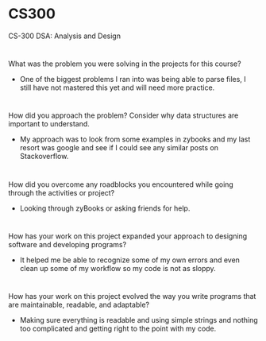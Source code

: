 # CS300
CS-300 DSA: Analysis and Design
#
What was the problem you were solving in the projects for this course?
 - One of the biggest problems I ran into was being able to parse files, I still have not mastered this yet and will need more practice.
#
How did you approach the problem? Consider why data structures are important to understand.
 - My approach was to look from some examples in zybooks and my last resort was google and see if I could see any similar posts on Stackoverflow.
#
How did you overcome any roadblocks you encountered while going through the activities or project?
 - Looking through zyBooks or asking friends for help.
#
How has your work on this project expanded your approach to designing software and developing programs?
 - It helped me be able to recognize some of my own errors and even clean up some of my workflow so my code is not as sloppy.
#
How has your work on this project evolved the way you write programs that are maintainable, readable, and adaptable?
 - Making sure everything is readable and using simple strings and nothing too complicated and getting right to the point with my code.
